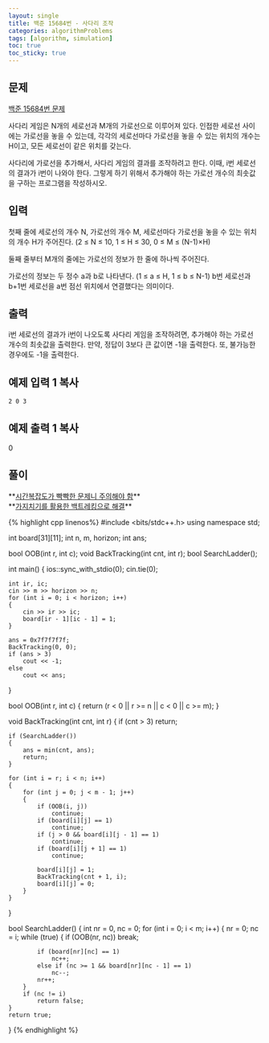 ```yaml
---
layout: single
title: 백준 15684번 - 사다리 조작
categories: algorithmProblems
tags: [algorithm, simulation]
toc: true
toc_sticky: true
---
```


## 문제
[백준 15684번 문제](https://www.acmicpc.net/problem/15684) <br>

사다리 게임은 N개의 세로선과 M개의 가로선으로 이루어져 있다. 인접한 세로선 사이에는 가로선을 놓을 수 있는데, 각각의 세로선마다 가로선을 놓을 수 있는 위치의 개수는 H이고, 모든 세로선이 같은 위치를 갖는다.

사다리에 가로선을 추가해서, 사다리 게임의 결과를 조작하려고 한다. 이때, i번 세로선의 결과가 i번이 나와야 한다. 그렇게 하기 위해서 추가해야 하는 가로선 개수의 최솟값을 구하는 프로그램을 작성하시오.

## 입력

첫째 줄에 세로선의 개수 N, 가로선의 개수 M, 세로선마다 가로선을 놓을 수 있는 위치의 개수 H가 주어진다. (2 ≤ N ≤ 10, 1 ≤ H ≤ 30, 0 ≤ M ≤ (N-1)×H)

둘째 줄부터 M개의 줄에는 가로선의 정보가 한 줄에 하나씩 주어진다.

가로선의 정보는 두 정수 a과 b로 나타낸다. (1 ≤ a ≤ H, 1 ≤ b ≤ N-1) b번 세로선과 b+1번 세로선을 a번 점선 위치에서 연결했다는 의미이다.

## 출력

i번 세로선의 결과가 i번이 나오도록 사다리 게임을 조작하려면, 추가해야 하는 가로선 개수의 최솟값을 출력한다. 만약, 정답이 3보다 큰 값이면 -1을 출력한다. 또, 불가능한 경우에도 -1을 출력한다.

## 예제 입력 1 복사

```
2 0 3
```

## 예제 출력 1 복사

0

## 풀이

<div class="notice--warning" markdown="1">
**<u>시간복잡도가 빡빡한 문제니 주의해야 함</u>**
</div>

<div class="notice--info" markdown="1">
**<u>가지치기를 활용한 백트레킹으로 해결</u>**
</div>

{% highlight cpp linenos%}
#include <bits/stdc++.h>
using namespace std;

int board[31][11];
int n, m, horizon;
int ans;

bool OOB(int r, int c);
void BackTracking(int cnt, int r);
bool SearchLadder();

int main()
{
	ios::sync_with_stdio(0);
	cin.tie(0);

	int ir, ic;
	cin >> m >> horizon >> n;
	for (int i = 0; i < horizon; i++)
	{
		cin >> ir >> ic;
		board[ir - 1][ic - 1] = 1;
	}

	ans = 0x7f7f7f7f;
	BackTracking(0, 0);
	if (ans > 3)
		cout << -1;
	else
		cout << ans;
}

bool OOB(int r, int c)
{
	return (r < 0 || r >= n || c < 0 || c >= m);
}

void BackTracking(int cnt, int r)
{
	if (cnt > 3)
		return;

	if (SearchLadder())
	{
		ans = min(cnt, ans);
		return;
	}

	for (int i = r; i < n; i++)
	{
		for (int j = 0; j < m - 1; j++)
		{
			if (OOB(i, j))
				continue;
			if (board[i][j] == 1)
				continue;
			if (j > 0 && board[i][j - 1] == 1)
				continue;
			if (board[i][j + 1] == 1)
				continue;

			board[i][j] = 1;
			BackTracking(cnt + 1, i);
			board[i][j] = 0;
		}
	}
}

bool SearchLadder()
{
	int nr = 0, nc = 0;
	for (int i = 0; i < m; i++)
	{
		nr = 0;
		nc = i;
		while (true)
		{
			if (OOB(nr, nc))
				break;

			if (board[nr][nc] == 1)
				nc++;
			else if (nc >= 1 && board[nr][nc - 1] == 1)
				nc--;
			nr++;
		}
		if (nc != i)
			return false;
	}
	return true;
}
{% endhighlight %}